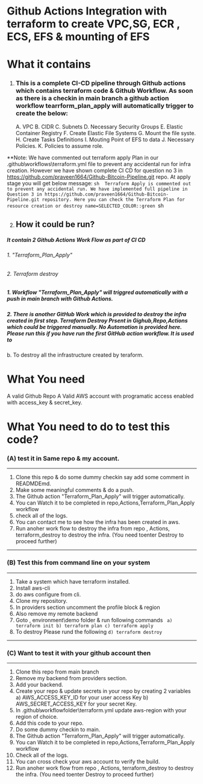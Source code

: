 Github Actions Integration with terraform to create VPC,SG, ECR , ECS, EFS & mounting of EFS
==================================================================================================
# What it contains
1. ### This is a complete CI-CD pipeline through Github actions which contains terraform code & Github Workflow. As soon as there is a checkin in main branch a github action workflow tearrform_plan_apply will automatically trigger to create the below:

    A. VPC
    B. CIDR
    C. Subnets
    D. Necessary Security Groups
    E. Elastic Container Registry
    F. Create Elastic File Systems
    G. Mount the file syste.
    H. Create Tasks Definitions
    I. Mouting Point of EFS to data
    J. Necessary Policies.
    K. Policies to assume role.

**Note: We have commented out terraform apply Plan in our .github\workflows\terraform.yml file to prevent any accidental run for infra 
creation. However we have shown complete CI CD for question no 3 in https://github.com/praveen1664/Github-Bitcoin-Pipeline.git repo. At apply stage you will get below message:
`sh 
Terraform Apply is commented out to prevent any accidental run. We have implemented full pipeline in Question 3 in https://github.com/praveen1664/Github-Bitcoin-Pipeline.git repository. Here you can check the Terraform Plan for resource creation or destroy name=SELECTED_COLOR::green
`sh

2. ## How it could be run?
##### It contain 2 Github Actions Work Flow as part of CI CD
   ###### 1. "Terraform_Plan_Apply"
   ###### 2. Terraform destroy

##### 1. Workflow "Terraform_Plan_Apply" will triggred automatically with a push in main branch with Github Actions.

##### 2. There is another GitHub Work which is provided to destroy the infra created in first step. Terraform Destroy Prsent in Gighub,Repo,Actions which could be triggered manually. No Automation is provided here. Please run this if you have run the first GitHub action workflow. It is used to 
b. To destroy all the infrastructure created by teraform.

What You need
===============
A valid Github Repo 
A Valid AWS account with programatic access enabled with access_key & secret_key.

What You need to do to test this code?
======================================
### (A) test it in Same repo & my account.
----------------------------------------
1. Clone this repo & do some dummy checkin say add some comment in READMDEmd.
2. Make some meaningful comments & do a push.
3. The Github action "Terraform_Plan_Apply" will trigger automatically.
4. You can Watch it to be completed in repo,Actions,Terraform_Plan_Apply workflow
5. check all of the logs.
6. You can contact me to see how the infra has been created in aws.
7. Run anoher work flow to destroy the infra from 
   repo , Actions, terraform_destroy to destroy the infra. (You need toenter Destroy to proceed further)
----------------------------------------------
### (B) Test this from command line on your system
------------------------------
1. Take a system which have terraform installed.
2. Install aws-cli
3. do aws configure from cli.
4. Clone my repository.
5. In providers section uncomment the profile block & region
6. Also remove my remote backend
7. Goto , environment\demo folder & run following commands
  ` 
   a) terraform init
   b) terraform plan
   c) terraform apply
  `
 8. To destroy Please rund the following
`
   d) terraform destroy
`
-------------------------------------------------------
### (C) Want to test it with your github account then
---------------------------------------------------
1. Clone this repo from main branch
2. Remove my backend from providers section.
3. Add your backend.
4. Create your repo & update secrets in your repo by creating 2 variables 
    a) AWS_ACCESS_KEY_ID for your user access Key
    b) AWS_SECRET_ACCESS_KEY for your secret Key.
    <!-- c) AWS_REGION for your favourite region. -->
5. In .github\workflowfolder\terraform.yml update aws-region with your region of choice.
6. Add this code to your repo.
7. Do some dummy checkin to main.
8. The Github action "Terraform_Plan_Apply" will trigger automatically.
9. You can Watch it to be completed in repo,Actions,Terraform_Plan_Apply workflow
10. Check all of the logs.
11. You can cross check your aws account to verify the build.
12. Run anoher work flow from repo , Actions, terraform_destroy to destroy the infra. (You need toenter Destroy to proceed further)
